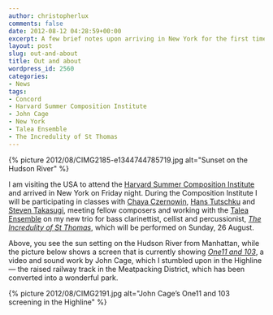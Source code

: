 ```yaml
---
author: christopherlux
comments: false
date: 2012-08-12 04:28:59+00:00
excerpt: A few brief notes upon arriving in New York for the first time.
layout: post
slug: out-and-about
title: Out and about
wordpress_id: 2560
categories:
- News
tags:
- Concord
- Harvard Summer Composition Institute
- John Cage
- New York
- Talea Ensemble
- The Incredulity of St Thomas
---
```


{% picture 2012/08/CIMG2185-e1344744785719.jpg alt="Sunset on the Hudson River" %}

I am visiting the USA to attend the [Harvard Summer Composition Institute](http://summercompositioninstitute.org/) and arrived in New York on Friday night. During the Composition Institute I will be participating in classes with [Chaya Czernowin](http://www.schott-music.com/shop/persons/featured/38323/), [Hans Tutschku](http://www.tutschku.com/) and [Steven Takasugi](http://steventakasugi.com/), meeting fellow composers and working with the [Talea Ensemble](http://taleaensemble.org/) on my new trio for bass clarinettist, cellist and percussionist, [_The Incredulity of St Thomas_](/2012/06/the-incredulity-of-st-thomas/), which will be performed on Sunday, 26 August.

Above, you see the sun setting on the Hudson River from Manhattan, while the picture below shows a screen that is currently showing [_One11 and 103_](http://thehighline.org/about/public-art/cage), a video and sound work by John Cage, which I stumbled upon in the Highline — the raised railway track in the Meatpacking District, which has been converted into a wonderful park.

{% picture 2012/08/CIMG2191.jpg alt="John Cage’s One11 and 103 screening in the Highline" %}
